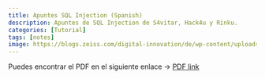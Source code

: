 ```yaml
---
title: Apuntes SQL Injection (Spanish)
description: Apuntes de SQL Injection de S4vitar, Hack4u y Rinku.
categories: [Tutorial]
tags: [notes]
image: https://blogs.zeiss.com/digital-innovation/de/wp-content/uploads/sites/2/2020/05/201909_Security_SQL-Injection_1.png
---
```


Puedes encontrar el PDF en el siguiente enlace -> [PDF link](https://github.com/juanbelin/SQLI-Apuntes)
